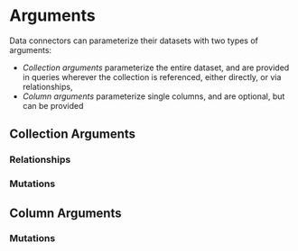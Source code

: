 # Arguments

Data connectors can parameterize their datasets with two types of arguments:

- _Collection arguments_ parameterize the entire dataset, and are provided in queries wherever the collection is referenced, either directly, or via relationships,
- _Column arguments_ parameterize single columns, and are optional, but can be provided

## Collection Arguments

### Relationships

### Mutations

## Column Arguments

### Mutations

